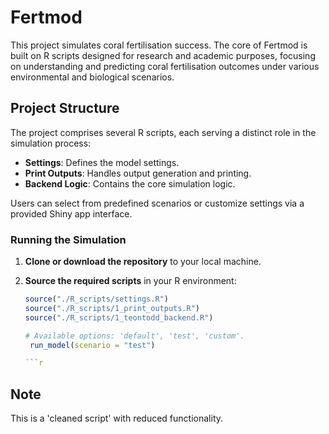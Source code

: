 
# Fertmod

<!-- badges: start -->
<!-- badges: end -->

This project simulates coral fertilisation success. The core of Fertmod is built on R scripts designed for research and academic purposes, focusing on understanding and predicting coral fertilisation outcomes under various environmental and biological scenarios.

## Project Structure

The project comprises several R scripts, each serving a distinct role in the simulation process:
- **Settings**: Defines the model settings.
- **Print Outputs**: Handles output generation and printing.
- **Backend Logic**: Contains the core simulation logic.

Users can select from predefined scenarios or customize settings via a provided Shiny app interface.

### Running the Simulation

1. **Clone or download the repository** to your local machine.

2. **Source the required scripts** in your R environment:

   ```r
   source("./R_scripts/settings.R")
   source("./R_scripts/1_print_outputs.R")
   source("./R_scripts/1_teontodd_backend.R")
   
   # Available options: 'default', 'test', 'custom'.
    run_model(scenario = "test")
   
   ```r

## Note

This is a 'cleaned script' with reduced functionality. 



